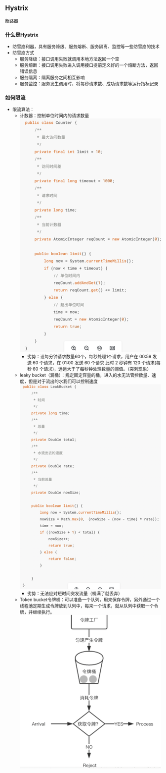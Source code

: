 ## Hystrix
断路器
### 什么是Hystrix
- 防雪崩利器，具有服务降级、服务熔断、服务隔离、监控等一些防雪崩的技术
- 防雪崩方式
  - 服务降级：接口调用失败就调用本地方法返回一个空
  - 服务熔断：接口调用失败进入调用接口提前定义好的一个熔断方法，返回错误信息
  - 服务隔离：隔离服务之间相互影响
  - 服务监控：服务发生调用时，将每秒请求数、成功请求数等运行指标记录
### 如何限流
- 限流算法：
  - 计数器：控制单位时间内的请求数量![](../../static/image/hystrix-计数器.png)
    - 劣势：设每分钟请求数量60个，每秒处理1个请求，用户在 00:59 发送 60 个请求，在 01:00 发送 60 个请求 此时 2 秒钟有 120 个请求(每秒 60 个请求)，远远大于了每秒钟处理数量的阈值。（突刺现象）
  - leaky bucket（漏桶）：规定固定容量的桶，进入的水无法管控数量、速度，但是对于流出的水我们可以控制速度![](../../static/image/hystrix-漏桶.png)
    - 劣势：无法应对短时间突发流量（桶满了就丢弃）
  - Token bucket令牌桶：可以准备一个队列，用来保存令牌，另外通过一个线程池定期生成令牌放到队列中，每来一个请求，就从队列中获取一个令牌，并继续执行。![](../../static/image/hystrix-令牌桶.png)